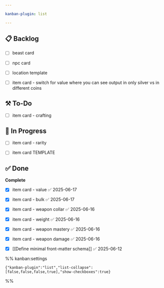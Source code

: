 ```yaml
---

kanban-plugin: list

---
```


## 📋 Backlog

- [ ] beast card
- [ ] npc card
- [ ] location template
- [ ] item card - switch for value where you can see output in only silver vs in different coins


## ⚒️ To-Do

- [ ] item card - crafting


## 🚧 In Progress

- [ ] item card - rarity
- [ ] item card TEMPLATE


## ✅ Done

**Complete**
- [x] item card - value ✅ 2025-06-17
- [x] item card - bulk ✅ 2025-06-17
- [x] item card - weapon collar ✅ 2025-06-16
- [x] item card - weight ✅ 2025-06-16
- [x] item card - weapon mastery ✅ 2025-06-16
- [x] item card - weapon damage ✅ 2025-06-16
- [x] [[Define minimal front-matter schema]] ✅ 2025-06-12




%% kanban:settings
```
{"kanban-plugin":"list","list-collapse":[false,false,false,true],"show-checkboxes":true}
```
%%